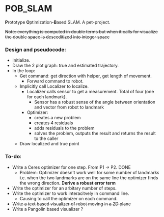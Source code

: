 # POB_SLAM
**P**rototype **O**ptimization-**B**ased SLAM. A pet-project.  

~~Note: everything is computed in double terms but when it calls for visualize the double space is desceditized into integer space~~

### Design and pseudocode:
- Initialize.  
- Draw the 2 plot graph: true and estimated trajectory.  
- In the loop:
    - Get command: get direction with helper, get length of movement.  
        - Forward command to robot.
    - Implicitly call Localizer to localize.
        - Localizer calls sensor to get a measurement. Total of four (one for each landmark).
            - Sensor has a robust sense of the angle between orientation and vector from robot to landmark
        - Optimizer:
            - creates a new problem
            - creates 4 residuals
            - adds residuals to the problem
            - solves the problem, outputs the result and returns the result to the caller
    - Draw localized and true point

### To-do:
 - Write a Ceres optimizer for one step. From P1 -> P2. DONE
     * Problem: Optimizer doesn't work well for some number of landmarks i.e. when the two landmarks are on the same line the optimizer finds the wrong direction. **Derive a robust error term**
 - Write the optimizer for an arbitary number of steps. 
 - Write the optimizer to work interacitvely in command line. 
     - Causing to call the optimizer on each command.
 - ~~Write a text based visualizer of robot moving in a 2D plane~~ 
 - Write a Pangolin based visualizer ? 
